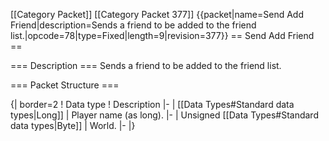 \[\[Category Packet\]\] \[\[Category Packet 377\]\] {{packet\|name=Send
Add Friend\|description=Sends a friend to be added to the friend
list.\|opcode=78\|type=Fixed\|length=9\|revision=377}} == Send Add
Friend ==

=== Description === Sends a friend to be added to the friend list.

=== Packet Structure ===

{\| border=2 ! Data type ! Description \|- \| \[\[Data Types\#Standard
data types\|Long\]\] \| Player name (as long). \|- \| Unsigned \[\[Data
Types\#Standard data types\|Byte\]\] \| World. \|- \|}
